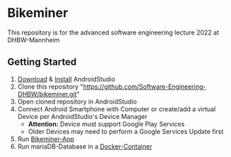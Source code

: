 # Bikeminer
This repository is for the advanced software engineering lecture 2022 at DHBW-Mannheim

## Getting Started
1. [Download](https://developer.android.com/studio) & [Install](https://developer.android.com/studio/install) AndroidStudio
2. Clone this repository "https://github.com/Software-Engineering-DHBW/bikeminer.git"
3. Open cloned repository in AndroidStudio
4. Connect Android Smartphone with Computer or create/add a virtual Device per AndroidStudio's Device Manager
    - **Attention:** Device must support Google Play Services
    - Older Devices may need to perform a Google Services Update first
5. Run [Bikeminer-App](https://github.com/Software-Engineering-DHBW/bikeminer/tree/main/BikeMiner-app#readme)
6. Run mariaDB-Database in a [Docker-Container](https://github.com/Software-Engineering-DHBW/bikeminer/blob/main/api_bikeminer/README.md) 

